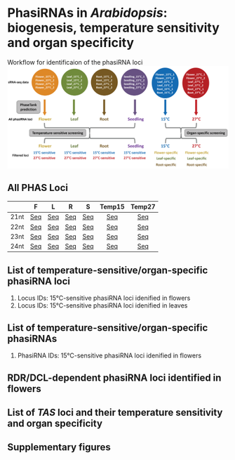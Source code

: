 # PhasiRNAs in *Arabidopsis*: biogenesis, temperature sensitivity and organ specificity

Workflow for identificaion of the phasiRNA loci
![pipeline](pipeline.png)


## All PHAS Loci
|   | F | L | R | S | Temp15 | Temp27|
|:------:|:------:|:------:|:------:|:------:|:------:|:------:|
| 21nt | [Seq](phase_loci/Loci%20seq_flower-21nt.txt) | [Seq](phase_loci/Loci%20seq_leaf-21nt.txt) | [Seq](phase_loci/Loci%20seq_root-21nt.txt) | [Seq](phase_loci/Loci%20seq_seedling-21nt.txt) | [Seq](phase_loci/Loci%20seq_15℃-21nt.txt) | [Seq](phase_loci/Loci%20seq_27℃-21nt.txt) |
| 22nt | [Seq](phase_loci/Loci%20seq_flower-22nt.txt) | [Seq](phase_loci/Loci%20seq_leaf-22nt.txt) | [Seq](phase_loci/Loci%20seq_root-22nt.txt) | [Seq](phase_loci/Loci%20seq_seedling-22nt.txt) | [Seq](phase_loci/Loci%20seq_15℃-22nt.txt) | [Seq](phase_loci/Loci%20seq_27℃-22nt.txt) |
| 23nt | [Seq](phase_loci/Loci%20seq_flower-23nt.txt) | [Seq](phase_loci/Loci%20seq_leaf-23nt.txt) | [Seq](phase_loci/Loci%20seq_root-23nt.txt) | [Seq](phase_loci/Loci%20seq_seedling-23nt.txt) | [Seq](phase_loci/Loci%20seq_15℃-23nt.txt) | [Seq](phase_loci/Loci%20seq_27℃-23nt.txt) |
| 24nt | [Seq](phase_loci/Loci%20seq_flower-24nt.txt) | [Seq](phase_loci/Loci%20seq_leaf-24nt.txt) | [Seq](phase_loci/Loci%20seq_root-24nt.txt) | [Seq](phase_loci/Loci%20seq_seedling-24nt.txt) | [Seq](phase_loci/Loci%20seq_15℃-24nt.txt) | [Seq](phase_loci/Loci%20seq_27℃-24nt.txt) |


## List of temperature-sensitive/organ-specific phasiRNA loci
1. Locus IDs: 15℃-sensitive phasiRNA loci idenified in flowers
2. Locus IDs: 15℃-sensitive phasiRNA loci idenified in leaves

## List of temperature-sensitive/organ-specific phasiRNAs
1. PhasiRNA IDs: 15℃-sensitive phasiRNA loci idenified in flowers


## RDR/DCL-dependent phasiRNA loci identified in flowers

## List of *TAS* loci and their temperature sensitivity and organ specificity

## Supplementary figures
